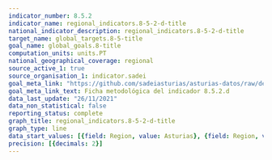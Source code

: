 ```yaml
---
indicator_number: 8.5.2
indicator_name: regional_indicators.8-5-2-d-title
national_indicator_description: regional_indicators.8-5-2-d-title
target_name: global_targets.8-5-title
goal_name: global_goals.8-title
computation_units: units.PT
national_geographical_coverage: regional
source_active_1: true
source_organisation_1: indicator.sadei
goal_meta_link: "https://github.com/sadeiasturias/asturias-datos/raw/develop/descargas/metodologia/8.5.2.d.pdf"
goal_meta_link_text: Ficha metodológica del indicador 8.5.2.d
data_last_update: "26/11/2021"
data_non_statistical: false
reporting_status: complete
graph_title: regional_indicators.8-5-2-d-title
graph_type: line
data_start_values: [{field: Region, value: Asturias}, {field: Region, value: España}]
precision: [{decimals: 2}]
---
```


